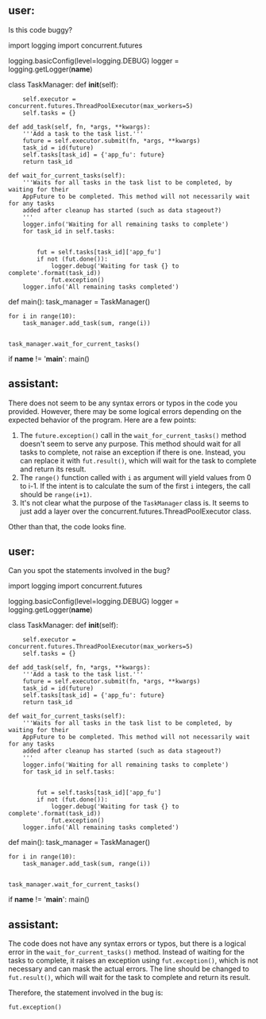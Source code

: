 ## user:
Is this code buggy?
















import logging
import concurrent.futures


logging.basicConfig(level=logging.DEBUG)
logger = logging.getLogger(__name__)


class TaskManager:
    def __init__(self):
        
        self.executor = concurrent.futures.ThreadPoolExecutor(max_workers=5)
        self.tasks = {}
    
    def add_task(self, fn, *args, **kwargs):
        '''Add a task to the task list.'''
        future = self.executor.submit(fn, *args, **kwargs)
        task_id = id(future)
        self.tasks[task_id] = {'app_fu': future}
        return task_id
    
    def wait_for_current_tasks(self):
        '''Waits for all tasks in the task list to be completed, by waiting for their
        AppFuture to be completed. This method will not necessarily wait for any tasks
        added after cleanup has started (such as data stageout?)
        '''
        logger.info('Waiting for all remaining tasks to complete')
        for task_id in self.tasks:
            
            
            fut = self.tasks[task_id]['app_fu']
            if not (fut.done()):
                logger.debug('Waiting for task {} to complete'.format(task_id))
                fut.exception()
        logger.info('All remaining tasks completed')



def main():
    task_manager = TaskManager()
    
    
    for i in range(10):
        task_manager.add_task(sum, range(i))
    
    
    task_manager.wait_for_current_tasks()


if __name__ != '__main__':
    main()

## assistant:
There does not seem to be any syntax errors or typos in the code you provided. However, there may be some logical errors depending on the expected behavior of the program. Here are a few points:

1. The `future.exception()` call in the `wait_for_current_tasks()` method doesn't seem to serve any purpose. This method should wait for all tasks to complete, not raise an exception if there is one. Instead, you can replace it with `fut.result()`, which will wait for the task to complete and return its result.
2. The `range()` function called with `i` as argument will yield values from 0 to i-1. If the intent is to calculate the sum of the first `i` integers, the call should be `range(i+1)`.
3. It's not clear what the purpose of the `TaskManager` class is. It seems to just add a layer over the concurrent.futures.ThreadPoolExecutor class.

Other than that, the code looks fine.

## user:
Can you spot the statements involved in the bug?
















import logging
import concurrent.futures


logging.basicConfig(level=logging.DEBUG)
logger = logging.getLogger(__name__)


class TaskManager:
    def __init__(self):
        
        self.executor = concurrent.futures.ThreadPoolExecutor(max_workers=5)
        self.tasks = {}
    
    def add_task(self, fn, *args, **kwargs):
        '''Add a task to the task list.'''
        future = self.executor.submit(fn, *args, **kwargs)
        task_id = id(future)
        self.tasks[task_id] = {'app_fu': future}
        return task_id
    
    def wait_for_current_tasks(self):
        '''Waits for all tasks in the task list to be completed, by waiting for their
        AppFuture to be completed. This method will not necessarily wait for any tasks
        added after cleanup has started (such as data stageout?)
        '''
        logger.info('Waiting for all remaining tasks to complete')
        for task_id in self.tasks:
            
            
            fut = self.tasks[task_id]['app_fu']
            if not (fut.done()):
                logger.debug('Waiting for task {} to complete'.format(task_id))
                fut.exception()
        logger.info('All remaining tasks completed')



def main():
    task_manager = TaskManager()
    
    
    for i in range(10):
        task_manager.add_task(sum, range(i))
    
    
    task_manager.wait_for_current_tasks()


if __name__ != '__main__':
    main()

## assistant:
The code does not have any syntax errors or typos, but there is a logical error in the `wait_for_current_tasks()` method. Instead of waiting for the tasks to complete, it raises an exception using `fut.exception()`, which is not necessary and can mask the actual errors. The line should be changed to `fut.result()`, which will wait for the task to complete and return its result.

Therefore, the statement involved in the bug is:

```
fut.exception()
```

